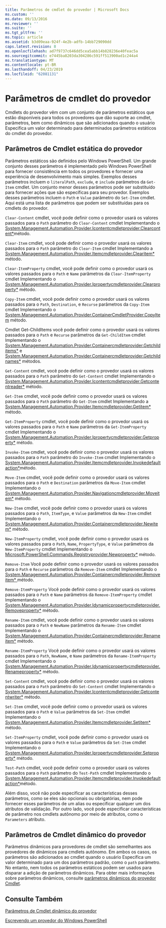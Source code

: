 ```yaml
---
title: Parâmetros de cmdlet do provedor | Microsoft Docs
ms.custom: ''
ms.date: 09/13/2016
ms.reviewer: ''
ms.suite: ''
ms.tgt_pltfrm: ''
ms.topic: article
ms.assetid: b3d09eaa-924f-4e2b-adfb-14bb729090dd
caps.latest.revision: 8
ms.openlocfilehash: ad7f9737c646dd5cea5abb14b828236e40feac5a
ms.sourcegitcommit: e7445ba8203da304286c591ff513900ad1c244a4
ms.translationtype: MT
ms.contentlocale: pt-BR
ms.lasthandoff: 04/23/2019
ms.locfileid: "62081131"
---
```

# <a name="provider-cmdlet-parameters"></a>Parâmetros de cmdlet do provedor

Cmdlets do provedor vêm com um conjunto de parâmetros estáticos que estão disponíveis para todos os provedores que dão suporte ao cmdlet, parâmetros, bem como dinâmicos que são adicionados quando o usuário Especifica um valor determinado para determinados parâmetros estáticos do cmdlet do provedor.

## <a name="provider-cmdlet-static-parameters"></a>Parâmetros de Cmdlet estática do provedor

Parâmetros estáticos são definidos pelo Windows PowerShell. Um grande conjunto desses parâmetros é implementado pelo Windows PowerShell para fornecer consistência em todos os provedores e fornecer uma experiência de desenvolvimento mais simples. Exemplos desses parâmetros incluem o `literalPath`, `exclude`, e `include` parâmetros da `Get-Item` cmdlet. Um conjunto menor desses parâmetros pode ser substituído para fornecer ações que são específicas para seu provedor. Exemplos desses parâmetros incluem o `Path` e `Value` parâmetro do `Set-Item` cmdlet. Aqui está uma lista de parâmetros que podem ser substituídas para os cmdlets do provedor.

`Clear-Content` cmdlet, você pode definir como o provedor usará os valores passados para o `Path` parâmetro do `Clear-Content` cmdlet Implementando o [System.Management.Automation.Provider.Icontentcmdletprovider.Clearcontent*](/dotnet/api/System.Management.Automation.Provider.IContentCmdletProvider.ClearContent)método.

`Clear-Item` cmdlet, você pode definir como o provedor usará os valores passados para o `Path` parâmetro do `Clear-Item` cmdlet Implementando a [System.Management.Automation.Provider.Itemcmdletprovider.Clearitem*](/dotnet/api/System.Management.Automation.Provider.ItemCmdletProvider.ClearItem) método.

`Clear-ItemProperty` cmdlet, você pode definir como o provedor usará os valores passados para o `Path` e `Name` parâmetros da `Clear-ItemProperty` cmdlet Implementando o [ System.Management.Automation.Provider.Ipropertycmdletprovider.Clearproperty*](/dotnet/api/System.Management.Automation.Provider.IPropertyCmdletProvider.ClearProperty) método.

`Copy-Item` cmdlet, você pode definir como o provedor usará os valores passados para o `Path`, `Destination`, e `Recurse` parâmetros da `Copy-Item` cmdlet Implementando o [ System.Management.Automation.Provider.ContainerCmdletProvider.CopyItem](/dotnet/api/System.Management.Automation.Provider.ContainerCmdletProvider.CopyItem) método.

Cmdlet Get-ChildItems você pode definir como o provedor usará os valores passados para o `Path` e `Recurse` parâmetros da `Get-ChildItem` cmdlet Implementando o [ System.Management.Automation.Provider.Containercmdletprovider.Getchilditems*](/dotnet/api/System.Management.Automation.Provider.ContainerCmdletProvider.GetChildItems) e [System.Management.Automation.Provider.Containercmdletprovider.Getchildnames*](/dotnet/api/System.Management.Automation.Provider.ContainerCmdletProvider.GetChildNames) métodos.

`Get-Content` cmdlet, você pode definir como o provedor usará os valores passados para o `Path` parâmetro do `Get-Content` cmdlet Implementando o [System.Management.Automation.Provider.Icontentcmdletprovider.Getcontentreader*](/dotnet/api/System.Management.Automation.Provider.IContentCmdletProvider.GetContentReader) método.

`Get-Item` cmdlet, você pode definir como o provedor usará os valores passados para o `Path` parâmetro do `Get-Item` cmdlet Implementando a [System.Management.Automation.Provider.Itemcmdletprovider.Getitem*](/dotnet/api/System.Management.Automation.Provider.ItemCmdletProvider.GetItem) método.

`Get-ItemProperty` cmdlet, você pode definir como o provedor usará os valores passados para o `Path` e `Name` parâmetros da `Get-ItemProperty` cmdlet Implementando o [ System.Management.Automation.Provider.Ipropertycmdletprovider.Getproperty*](/dotnet/api/System.Management.Automation.Provider.IPropertyCmdletProvider.GetProperty) método.

`Invoke-Item` cmdlet, você pode definir como o provedor usará os valores passados para o `Path` parâmetro do `Invoke-Item` cmdlet Implementando o [System.Management.Automation.Provider.Itemcmdletprovider.Invokedefaultaction*](/dotnet/api/System.Management.Automation.Provider.ItemCmdletProvider.InvokeDefaultAction)método.

`Move-Item` cmdlet, você pode definir como o provedor usará os valores passados para o `Path` e `Destination` parâmetros da `Move-Item` cmdlet Implementando o [ System.Management.Automation.Provider.Navigationcmdletprovider.Moveitem*](/dotnet/api/System.Management.Automation.Provider.NavigationCmdletProvider.MoveItem) método.

`New-Item` cmdlet, você pode definir como o provedor usará os valores passados para o `Path`, `ItemType`, e `Value` parâmetros da `New-Item` cmdlet Implementando o [ System.Management.Automation.Provider.Containercmdletprovider.Newitem*](/dotnet/api/System.Management.Automation.Provider.ContainerCmdletProvider.NewItem) método.

`New-ItemProperty` cmdlet, você pode definir como o provedor usará os valores passados para o `Path`, `Name`, `PropertyType`, e `Value` parâmetros da `New-ItemProperty` cmdlet Implementando o [ Microsoft.PowerShell.Commands.Registryprovider.Newproperty*](/dotnet/api/Microsoft.PowerShell.Commands.RegistryProvider.NewProperty) método.

`Remove-Item` Você pode definir como o provedor usará os valores passados para o `Path` e `Recurse` parâmetros da `Remove-Item` cmdlet Implementando o [System.Management.Automation.Provider.Containercmdletprovider.Removeitem* ](/dotnet/api/System.Management.Automation.Provider.ContainerCmdletProvider.RemoveItem) método.

`Remove-ItemProperty` Você pode definir como o provedor usará os valores passados para o `Path` e `Name` parâmetros da `Remove-ItemProperty` cmdlet Implementando o [ System.Management.Automation.Provider.Idynamicpropertycmdletprovider.Removeproperty*](/dotnet/api/System.Management.Automation.Provider.IDynamicPropertyCmdletProvider.RemoveProperty) método.

`Rename-Item` cmdlet, você pode definir como o provedor usará os valores passados para o `Path` e `NewName` parâmetros da `Rename-Item` cmdlet Implementando o [ System.Management.Automation.Provider.Containercmdletprovider.Renameitem*](/dotnet/api/System.Management.Automation.Provider.ContainerCmdletProvider.RenameItem) método.

`Rename-ItemProperty` Você pode definir como o provedor usará os valores passados para o `Path`, `NewName`, e `Name` parâmetros da `Rename-ItemProperty` cmdlet Implementando o [ System.Management.Automation.Provider.Idynamicpropertycmdletprovider.Renameproperty*](/dotnet/api/System.Management.Automation.Provider.IDynamicPropertyCmdletProvider.RenameProperty) método.

`Set-Content` cmdlet, você pode definir como o provedor usará os valores passados para o `Path` parâmetro do `Set-Content` cmdlet Implementando o [System.Management.Automation.Provider.Icontentcmdletprovider.Getcontentwriter*](/dotnet/api/System.Management.Automation.Provider.IContentCmdletProvider.GetContentWriter) método.

`Set-Item` cmdlet, você pode definir como o provedor usará os valores passados para o `Path` e `Value` parâmetros da `Set-Item` cmdlet Implementando o [System.Management.Automation.Provider.Itemcmdletprovider.Setitem* ](/dotnet/api/System.Management.Automation.Provider.ItemCmdletProvider.SetItem) método.

`Set-ItemProperty` cmdlet, você pode definir como o provedor usará os valores passados para o `Path` e `Value` parâmetros da `Set-Item` cmdlet Implementando o [ System.Management.Automation.Provider.Ipropertycmdletprovider.Setproperty*](/dotnet/api/System.Management.Automation.Provider.IPropertyCmdletProvider.SetProperty) método.

`Test-Path` cmdlet, você pode definir como o provedor usará os valores passados para o `Path` parâmetro do `Test-Path` cmdlet Implementando o [System.Management.Automation.Provider.Itemcmdletprovider.Invokedefaultaction*](/dotnet/api/System.Management.Automation.Provider.ItemCmdletProvider.InvokeDefaultAction)método.

Além disso, você não pode especificar as características desses parâmetros, como se eles são opcionais ou obrigatórias, nem pode fornecer esses parâmetros de um alias ou especificar qualquer um dos atributos de validação. Por outro lado, você pode especificar características de parâmetro nos cmdlets autônomo por meio de atributos, como o `Parameters` atributo.

## <a name="provider-cmdlet-dynamic-parameters"></a>Parâmetros de Cmdlet dinâmico do provedor

Parâmetros dinâmicos para provedores de cmdlet são semelhantes aos provedores de dinâmicos para cmdlets autônomo. Em ambos os casos, os parâmetros são adicionados ao cmdlet quando o usuário Especifica um valor determinado para um dos parâmetros padrão, como o `path` parâmetro. No entanto, nem todos os parâmetros estáticos podem ser usados para disparar a adição de parâmetros dinâmicos. Para obter mais informações sobre parâmetros dinâmicos, consulte [parâmetros dinâmicos do provedor Cmdlet](./provider-cmdlet-dynamic-parameters.md).

## <a name="see-also"></a>Consulte Também

[Parâmetros de Cmdlet dinâmico do provedor](./provider-cmdlet-dynamic-parameters.md)

[Escrevendo um provedor do Windows PowerShell](./writing-a-windows-powershell-provider.md)